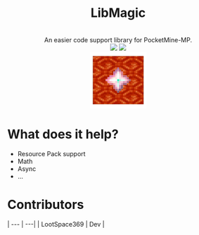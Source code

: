 <div align="center">
    <h1>LibMagic</h1>
    <br>
    <a>An easier code support library for PocketMine-MP.</a>
    <br>
    <img src="https://img.shields.io/badge/author-LootSpace369-blue">
    <img src="https://img.shields.io/badge/feature-utilities-purple">
    <br>
    <img src="icon.png" height=128px>
</div>

# What does it help?
- Resource Pack support
- Math
- Async
- ...

# Contributors
| --- | ---|
| LootSpace369 | Dev |
